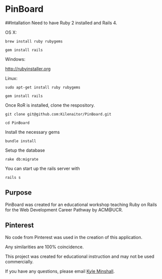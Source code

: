 # PinBoard

##Intallation
Need to have Ruby 2 installed and Rails 4.

OS X:

`brew install ruby rubygems`

`gem install rails`

Windows:

http://rubyinstaller.org

Linux:

`sudo apt-get install ruby rubygems`

`gem install rails`

Once RoR is installed, clone the respository.

`git clone git@github.com:Kilenaitor/PinBoard.git`

`cd PinBoard`

Install the necessary gems

`bundle install`

Setup the database

`rake db:migrate`

You can start up the rails server with

`rails s`

## Purpose

PinBoard was created for an educational workshop teaching Ruby on Rails for the Web Development Career Pathway by ACM@UCR.

## Pinterest

No code from Pinterest was used in the creation of this application.

Any similarities are 100% coincidence.

This project was created for educational instruction and may not be used commercially.

If you have any questions, please email [Kyle Minshall](mailto:kyleminshall@gmail.com).

